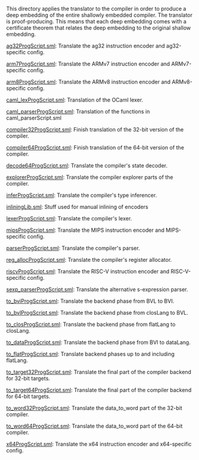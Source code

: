 This directory applies the translator to the compiler in order to
produce a deep embedding of the entire shallowly embedded compiler.
The translator is proof-producing. This means that each deep embedding
comes with a certificate theorem that relates the deep embedding to
the original shallow embedding.

[ag32ProgScript.sml](ag32ProgScript.sml):
Translate the ag32 instruction encoder and ag32-specific config.

[arm7ProgScript.sml](arm7ProgScript.sml):
Translate the ARMv7 instruction encoder and ARMv7-specific config.

[arm8ProgScript.sml](arm8ProgScript.sml):
Translate the ARMv8 instruction encoder and ARMv8-specific config.

[caml_lexProgScript.sml](caml_lexProgScript.sml):
Translation of the OCaml lexer.

[caml_parserProgScript.sml](caml_parserProgScript.sml):
Translation of the functions in caml_parserScript.sml

[compiler32ProgScript.sml](compiler32ProgScript.sml):
Finish translation of the 32-bit version of the compiler.

[compiler64ProgScript.sml](compiler64ProgScript.sml):
Finish translation of the 64-bit version of the compiler.

[decode64ProgScript.sml](decode64ProgScript.sml):
Translate the compiler's state decoder.

[explorerProgScript.sml](explorerProgScript.sml):
Translate the compiler explorer parts of the compiler.

[inferProgScript.sml](inferProgScript.sml):
Translate the compiler's type inferencer.

[inliningLib.sml](inliningLib.sml):
Stuff used for manual inlining of encoders

[lexerProgScript.sml](lexerProgScript.sml):
Translate the compiler's lexer.

[mipsProgScript.sml](mipsProgScript.sml):
Translate the MIPS instruction encoder and MIPS-specific config.

[parserProgScript.sml](parserProgScript.sml):
Translate the compiler's parser.

[reg_allocProgScript.sml](reg_allocProgScript.sml):
Translate the compiler's register allocator.

[riscvProgScript.sml](riscvProgScript.sml):
Translate the RISC-V instruction encoder and RISC-V-specific config.

[sexp_parserProgScript.sml](sexp_parserProgScript.sml):
Translate the alternative s-expression parser.

[to_bviProgScript.sml](to_bviProgScript.sml):
Translate the backend phase from BVL to BVI.

[to_bvlProgScript.sml](to_bvlProgScript.sml):
Translate the backend phase from closLang to BVL.

[to_closProgScript.sml](to_closProgScript.sml):
Translate the backend phase from flatLang to closLang.

[to_dataProgScript.sml](to_dataProgScript.sml):
Translate the backend phase from BVI to dataLang.

[to_flatProgScript.sml](to_flatProgScript.sml):
Translate backend phases up to and including flatLang.

[to_target32ProgScript.sml](to_target32ProgScript.sml):
Translate the final part of the compiler backend for 32-bit targets.

[to_target64ProgScript.sml](to_target64ProgScript.sml):
Translate the final part of the compiler backend for 64-bit targets.

[to_word32ProgScript.sml](to_word32ProgScript.sml):
Translate the data_to_word part of the 32-bit compiler.

[to_word64ProgScript.sml](to_word64ProgScript.sml):
Translate the data_to_word part of the 64-bit compiler.

[x64ProgScript.sml](x64ProgScript.sml):
Translate the x64 instruction encoder and x64-specific config.
